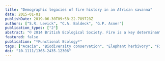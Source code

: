 ```yaml
---
title: "Demographic legacies of fire history in an African savanna"
date: 2015-01-01
publishDate: 2019-06-30T09:58:22.789728Z
authors: ["S.R. Levick", "C.A. Baldeck", "G.P. Asner"]
publication_types: ["2"]
abstract: "© 2014 British Ecological Society. Fire is a key determinant of woody vegetation structure in savanna ecosystems, acting both independently and synergistically through interactions with herbivores. Fire influences biodiversity and ecological functioning, but quantifying its effects on woody structure is challenging at both species and community scales. Deeper insight into fire effects, and fire-herbivore interactions, can be gained through the examination of species-specific demographic and dynamic changes occurring across areas with different fire regimes in the presence of large herbivores. We used the Carnegie Airborne Observatory (an integrated LiDAR and imaging spectroscopy system) to map woody tree structure, species and dynamics over a four-year interval across two adjacent savanna landscapes with contrasting fire histories in Kruger National Park, South Africa. A history of higher fire frequency was associated with reduced woody canopy cover (17% vs. 23%) and an increased overall rate of treefall (27% vs. 18%). The landscape with a history of higher fire frequency displayed a shift in woody canopy height distribution from a unimodal curve to a bimodal pattern at the community scale, with large reductions in height classes textless7 m. Differences in tree height distributions and treefall rates across sites were underpinned by species-specific responses to fire frequency. Acacia nigrescens displayed the highest rates of treefall, most likely related to elephant activity, with losses exceeding 40% in the 6- to 9-m height classes. Synthesis. Our findings indicate that fire history imparts demographic legacies not only on vegetation structure, but also on current vegetation dynamics. Current treefall rates of certain tree species are exacerbated by a history of higher fire frequency. Species-specific and context-conscious investigations are critical for elucidating the driving mechanisms underlying broader community patterns."
featured: false
publication: "*Functional Ecology*"
tags: ["Acacia", "Biodiversity conservation", "Elephant herbivory", "Fire management", "Kruger", "LiDAR", "Savanna structure", "Treefall"]
doi: "10.1111/1365-2435.12306"
---
```


